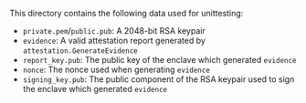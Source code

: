 This directory contains the following data used for unittesting:
* `private.pem`/`public.pub`: A 2048-bit RSA keypair
* `evidence`: A valid attestation report generated by `attestation.GenerateEvidence`
* `report_key.pub`: The public key of the enclave which generated `evidence`
* `nonce`: The nonce used when generating `evidence`
* `signing_key.pub`: The public component of the RSA keypair used to sign the enclave which generated `evidence`
